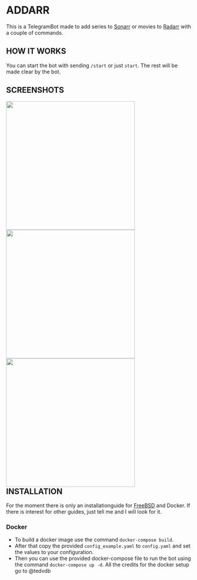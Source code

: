 # ADDARR

This is a TelegramBot made to add series to [Sonarr](https://github.com/Sonarr/Sonarr) or movies to [Radarr](https://github.com/Radarr/Radarr) with a couple of commands.

## HOW IT WORKS
You can start the bot with sending `/start` or just `start`. 
The rest will be made clear by the bot.

## SCREENSHOTS
<div style="float: left">
<img src="https://i.imgur.com/gO4UGG6.png" height="350" style="padding-right: 50px">
<img src="https://i.imgur.com/6UAmcAk.png" height="350" style="padding-right: 50px">
<img src="https://i.imgur.com/1X3xUNA.png" height="350" style="padding-right: 50px">
</div>

## INSTALLATION
For the moment there is only an installationguide for [FreeBSD](https://github.com/Waterboy1602/Addarr/wiki/Installation-on-FreeBSD) and Docker. If there is interest for other guides, just tell me and I will look for it.
### Docker 
* To build a docker image use the command `docker-compose build`.
* After that copy the provided `config_example.yaml` to `config.yaml` and set the values to your configuration.
* Then you can use the provided docker-compose file to run the bot using the command `docker-compose up -d`.
All the credits for the docker setup go to @tedvdb